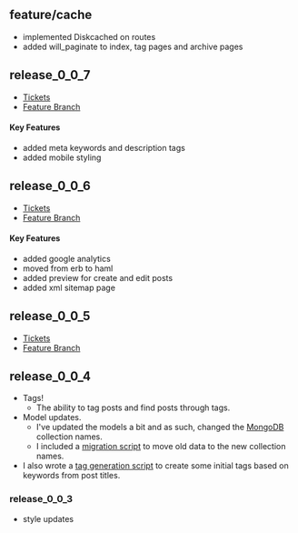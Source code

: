 ## feature/cache

* implemented Diskcached on routes
* added will_paginate to index, tag pages and archive pages

## release_0_0_7

* [Tickets](https://github.com/jmervine/ditty/issues?milestone=3&state=closed)
* [Feature Branch](https://github.com/jmervine/ditty/tree/feature/mobile)

#### Key Features
* added meta keywords and description tags
* added mobile styling


## release_0_0_6

* [Tickets](https://github.com/jmervine/ditty/issues?milestone=2&state=closed)
* [Feature Branch](https://github.com/jmervine/ditty/tree/feature/preview)

#### Key Features
* added google analytics
* moved from erb to haml
* added preview for create and edit posts
* added xml sitemap page


## release_0_0_5

* [Tickets](https://github.com/jmervine/ditty/issues?milestone=1&page=1&sort=created&state=closed)
* [Feature Branch](https://github.com/jmervine/ditty/tree/feature/post_title_paths)


## release_0_0_4

* Tags! 
  * The ability to tag posts and find posts through tags.
* Model updates.
  * I've updated the models a bit and as such, changed the [MongoDB](http://www.mongodb.org/) collection names.
  * I included a [migration script](https://github.com/jmervine/ditty/blob/release_0_0_4/scripts/migrate_0_0_4.rb) to move old data to the new collection names.
* I also wrote a [tag generation script](https://github.com/jmervine/ditty/blob/release_0_0_4/scripts/generate_tags_0_0_4.rb) to create some initial tags based on keywords from post titles.


### release_0_0_3

* style updates


